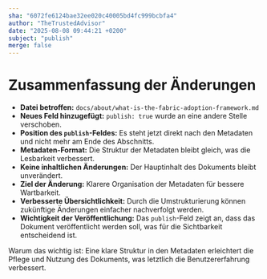```yaml
---
sha: "6072fe6124bae32ee020c40005bd4fc999bcbfa4"
author: "TheTrustedAdvisor"
date: "2025-08-08 09:44:21 +0200"
subject: "publish"
merge: false
---
```


# Zusammenfassung der Änderungen

- **Datei betroffen:** `docs/about/what-is-the-fabric-adoption-framework.md`
- **Neues Feld hinzugefügt:** `publish: true` wurde an eine andere Stelle verschoben.
- **Position des `publish`-Feldes:** Es steht jetzt direkt nach den Metadaten und nicht mehr am Ende des Abschnitts.
- **Metadaten-Format:** Die Struktur der Metadaten bleibt gleich, was die Lesbarkeit verbessert.
- **Keine inhaltlichen Änderungen:** Der Hauptinhalt des Dokuments bleibt unverändert.
- **Ziel der Änderung:** Klarere Organisation der Metadaten für bessere Wartbarkeit.
- **Verbesserte Übersichtlichkeit:** Durch die Umstrukturierung können zukünftige Änderungen einfacher nachverfolgt werden.
- **Wichtigkeit der Veröffentlichung:** Das `publish`-Feld zeigt an, dass das Dokument veröffentlicht werden soll, was für die Sichtbarkeit entscheidend ist.

Warum das wichtig ist: Eine klare Struktur in den Metadaten erleichtert die Pflege und Nutzung des Dokuments, was letztlich die Benutzererfahrung verbessert.

